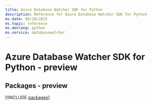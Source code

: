 ```yaml
---
title: Azure Database Watcher SDK for Python
description: Reference for Azure Database Watcher SDK for Python
ms.date: 08/18/2025
ms.topic: reference
ms.devlang: python
ms.service: databasewatcher
---
```

# Azure Database Watcher SDK for Python - preview
## Packages - preview
[!INCLUDE [packages](database-watcher-index.md)]